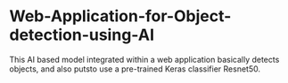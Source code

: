 # Web-Application-for-Object-detection-using-AI
This AI based model integrated within a web application basically detects objects, and also putsto use a pre-trained Keras classifier Resnet50. 

